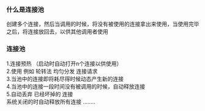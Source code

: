 ### 什么是连接池
创建多个连接，然后当调用的时候，将没有被使用的连接拿出来使用，当使用完毕之后，将连接放回去，以供其他调用者使用

### 连接池
1.连接预热 （启动时自动打开n个连接以供使用）  
2.使用 例如 轮转法 均匀分发 连接请求  
3.当池中的连接即将耗尽得时候动态产生新的连接  
4.当池中的连接一段时间没有被调用的时候，自动释放连接  
5.自动丢弃 已经坏掉的 连接  
系统关闭的时自动释放所有连接
........